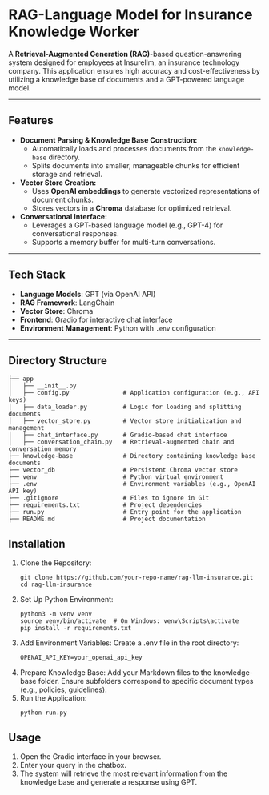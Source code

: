 # RAG-Language Model for Insurance Knowledge Worker

A **Retrieval-Augmented Generation (RAG)**-based question-answering system designed for employees at Insurellm, an insurance technology company. This application ensures high accuracy and cost-effectiveness by utilizing a knowledge base of documents and a GPT-powered language model.

---

## Features

- **Document Parsing & Knowledge Base Construction:**
  - Automatically loads and processes documents from the `knowledge-base` directory.
  - Splits documents into smaller, manageable chunks for efficient storage and retrieval.
- **Vector Store Creation:**
  - Uses **OpenAI embeddings** to generate vectorized representations of document chunks.
  - Stores vectors in a **Chroma** database for optimized retrieval.
- **Conversational Interface:**
  - Leverages a GPT-based language model (e.g., GPT-4) for conversational responses.
  - Supports a memory buffer for multi-turn conversations.

---

## Tech Stack

- **Language Models**: GPT (via OpenAI API)
- **RAG Framework**: LangChain
- **Vector Store**: Chroma
- **Frontend**: Gradio for interactive chat interface
- **Environment Management**: Python with `.env` configuration

---

## Directory Structure

```
├── app
│   ├── __init__.py
│   ├── config.py               # Application configuration (e.g., API keys)
│   ├── data_loader.py          # Logic for loading and splitting documents
│   ├── vector_store.py         # Vector store initialization and management
│   ├── chat_interface.py       # Gradio-based chat interface
│   ├── conversation_chain.py   # Retrieval-augmented chain and conversation memory
├── knowledge-base              # Directory containing knowledge base documents
├── vector_db                   # Persistent Chroma vector store
├── venv                        # Python virtual environment
├── .env                        # Environment variables (e.g., OpenAI API key)
├── .gitignore                  # Files to ignore in Git
├── requirements.txt            # Project dependencies
├── run.py                      # Entry point for the application
├── README.md                   # Project documentation
```

## Installation

1. Clone the Repository:
   ```
   git clone https://github.com/your-repo-name/rag-llm-insurance.git
   cd rag-llm-insurance
   ```
2. Set Up Python Environment:
   ```
   python3 -m venv venv
   source venv/bin/activate  # On Windows: venv\Scripts\activate
   pip install -r requirements.txt
   ```
3. Add Environment Variables: Create a .env file in the root directory:
   ```
   OPENAI_API_KEY=your_openai_api_key
   ```
4. Prepare Knowledge Base: Add your Markdown files to the knowledge-base folder. Ensure subfolders correspond to specific document types (e.g., policies, guidelines).
5. Run the Application:
   ```
   python run.py
   ```

## Usage

1. Open the Gradio interface in your browser.
2. Enter your query in the chatbox.
3. The system will retrieve the most relevant information from the knowledge base and generate a response using GPT.
